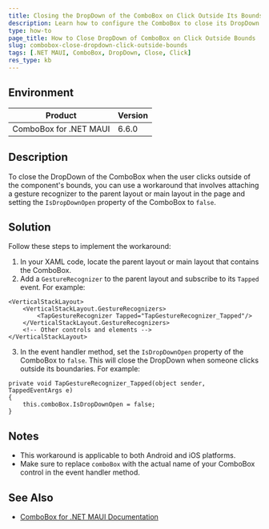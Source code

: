 ```yaml
---
title: Closing the DropDown of the ComboBox on Click Outside Its Bounds
description: Learn how to configure the ComboBox to close its DropDown when the user clicks outside the component's bounds.
type: how-to
page_title: How to Close DropDown of ComboBox on Click Outside Bounds
slug: combobox-close-dropdown-click-outside-bounds
tags: [.NET MAUI, ComboBox, DropDown, Close, Click]
res_type: kb
---
```


## Environment
| Product | Version |
|---------|---------|
| ComboBox for .NET MAUI | 6.6.0 |

## Description
To close the DropDown of the ComboBox when the user clicks outside of the component's bounds, you can use a workaround that involves attaching a gesture recognizer to the parent layout or main layout in the page and setting the `IsDropDownOpen` property of the ComboBox to `false`.

## Solution
Follow these steps to implement the workaround:

1. In your XAML code, locate the parent layout or main layout that contains the ComboBox.
2. Add a `GestureRecognizer` to the parent layout and subscribe to its `Tapped` event. For example:

```
<VerticalStackLayout>
    <VerticalStackLayout.GestureRecognizers>
        <TapGestureRecognizer Tapped="TapGestureRecognizer_Tapped"/>
    </VerticalStackLayout.GestureRecognizers>
    <!-- Other controls and elements -->
</VerticalStackLayout>
```

3. In the event handler method, set the `IsDropDownOpen` property of the ComboBox to `false`. This will close the DropDown when someone clicks outside its boundaries. For example:

```
private void TapGestureRecognizer_Tapped(object sender, TappedEventArgs e)
{
    this.comboBox.IsDropDownOpen = false;
}
```


## Notes
- This workaround is applicable to both Android and iOS platforms.
- Make sure to replace `comboBox` with the actual name of your ComboBox control in the event handler method.

## See Also
- [ComboBox for .NET MAUI Documentation](https://docs.telerik.com/devtools/maui/controls/combo-box/overview)
